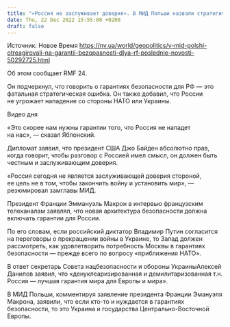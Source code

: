 ```yaml
---
title: "«Россия не заслуживает доверия». В МИД Польши назвали стратегической ошибкой предложение Макрона о гарантиях безопасности для РФ"
date: Thu, 22 Dec 2022 15:55:00 +0200
draft: false
---
```

Источник: Новое Время https://nv.ua/world/geopolitics/v-mid-polshi-otreagirovali-na-garantii-bezopasnosti-dlya-rf-poslednie-novosti-50292725.html


 Об этом сообщает RMF 24.

Он подчеркнул, что говорить о гарантиях безопасности для РФ — это фатальная стратегическая ошибка. Он также добавил, что России не угрожает нападение со стороны НАТО или Украины.

 Видео дня   

«Это скорее нам нужны гарантии того, что Россия не нападет на нас», — сказал Яблонский.

Дипломат заявил, что президент США Джо Байден абсолютно прав, когда говорит, чтобы разговор с Россией имел смысл, он должен быть честным и заслуживающим доверия.

«Россия сегодня не является заслуживающей доверия стороной, ее цель не в том, чтобы закончить войну и установить мир», — резюмировал замглавы МИД.

Президент Франции Эммануэль Макрон в интервью французским телеканалам заявлял, что новая архитектура безопасности должна включать гарантии для России.

По его словам, если российский диктатор Владимир Путин согласится на переговоры о прекращении войны в Украине, то Запад должен рассмотреть, как удовлетворить потребность Москвы в гарантиях безопасности — прежде всего по вопросу «приближения НАТО».

В ответ секретарь Совета нацбезопасности и обороны УкраиныАлексей Данилов заявил, что «денуклеаризированная и демилитаризованная т.н. Россия — лучшая гарантия мира для Европы и мира».

В МИД Польши, комментируя заявление президента Франции Эмануэля Макрона, заявили, что если кто-то и нуждается в гарантиях безопасности, то это Украина и государства Центрально-Восточной Европы.
